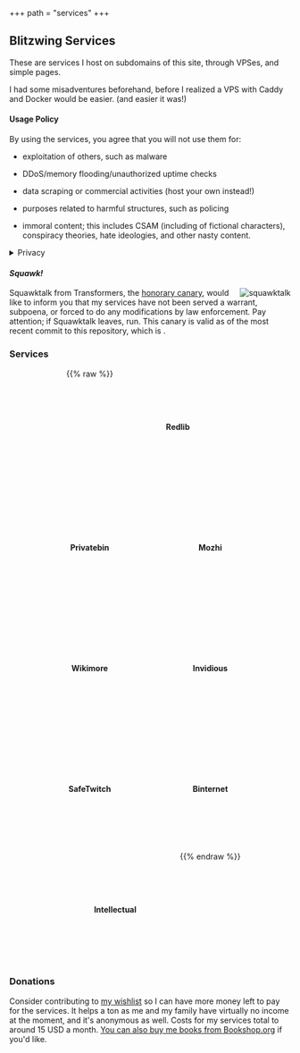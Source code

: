 +++
path = "services"
+++

<script src="https://code.iconify.design/2/2.2.1/iconify.min.js" defer></script>
Blitzwing Services
------------------

These are services I host on subdomains of this site, through VPSes, and simple pages.

I had some misadventures beforehand, before I realized a VPS with Caddy and Docker would be easier. (and easier it was!)
#### Usage Policy
By using the services, you agree that you will not use them for:

* exploitation of others, such as malware

* DDoS/memory flooding/unauthorized uptime checks

* data scraping or commercial activities (host your own instead!)

* purposes related to harmful structures, such as policing

* immoral content; this includes CSAM (including of fictional characters), conspiracy theories, hate ideologies, and other nasty content.

<details><summary>Privacy</summary>
By design, I do not log your usage of the services at all. The only things I log related to them are anonymous analytics of visits to this page via Umami, which can not personally identify you and are used to benefit the services via checking if they're being served fairly.

Anubis logs your IP, but can not see what pages you actually visit.

For encrypted services, I don't even know what's in the paste/upload/etc. I can only respond to a takedown if you have the full URL.

For anything under frontends, takedown requests will be ignored as I have no control on what's on them. They're proxies.</details>

#### _Squawk!_

<span style="float:right;">![squawktalk](/squawktalk.png)</span> Squawktalk from Transformers, the [honorary canary](https://www.eff.org/deeplinks/2014/04/warrant-canary-faq), would like to inform you that my services have not been served a warrant, subpoena, or forced to do any modifications by law enforcement. Pay attention; if Squawktalk leaves, run. This canary is valid as of the most recent commit to this repository, which is <span id="commit-date"></span>.

### Services

<div style="display:flex; flex-wrap:wrap; gap:1rem; justify-content:center;">
  {{% raw %}}
  <a href="https://rl.blitzw.in" target="_blank" style="width:200px; height:200px; border-radius:1rem; text-decoration:none; display:flex; flex-direction:column; align-items:center; justify-content:center;">
    <iconify-icon icon="logos:reddit" style="font-size:4rem;"></iconify-icon>
    <div style="margin-top:0.5rem; font-weight:bold;">Redlib</div>
  </a>
  <a href="https://bin.blitzw.in" target="_blank" style="width:200px; height:200px; border-radius:1rem; text-decoration:none; display:flex; flex-direction:column; align-items:center; justify-content:center;">
    <iconify-icon icon="mdi:paste" style="font-size:4rem;"></iconify-icon>
    <div style="margin-top:0.5rem; font-weight:bold;">Privatebin</div>
  </a>
  <a href="https://moz.blitzw.in" target="_blank" style="width:200px; height:200px; border-radius:1rem; text-decoration:none; display:flex; flex-direction:column; align-items:center; justify-content:center;">
    <iconify-icon icon="mdi:translate" style="font-size:4rem;"></iconify-icon>
    <div style="margin-top:0.5rem; font-weight:bold;">Mozhi</div>
  </a>
  <a href="https://wikimore.blitzw.in" target="_blank" style="width:200px; height:200px; border-radius:1rem; text-decoration:none; display:flex; flex-direction:column; align-items:center; justify-content:center;">
    <iconify-icon icon="mdi:wikipedia" style="font-size:4rem;"></iconify-icon>
    <div style="margin-top:0.5rem; font-weight:bold;">Wikimore</div>
  </a>
  <a href="https://tube.blitzw.in" target="_blank" style="width:200px; height:200px; border-radius:1rem; text-decoration:none; display:flex; flex-direction:column; align-items:center; justify-content:center;">
    <iconify-icon icon="mdi:youtube" style="font-size:4rem;"></iconify-icon>
    <div style="margin-top:0.5rem; font-weight:bold;">Invidious</div>
  </a>
  <a href="https://twitch.blitzw.in" target="_blank" style="width:200px; height:200px; border-radius:1rem; text-decoration:none; display:flex; flex-direction:column; align-items:center; justify-content:center;">
    <iconify-icon icon="mdi:twitch" style="font-size:4rem;"></iconify-icon>
    <div style="margin-top:0.5rem; font-weight:bold;">SafeTwitch</div>
  </a>
  <a href="https://pin.blitzw.in" target="_blank" style="width:200px; height:200px; border-radius:1rem; text-decoration:none; display:flex; flex-direction:column; align-items:center; justify-content:center;">
    <iconify-icon icon="mdi:pinterest" style="font-size:4rem;"></iconify-icon>
    <div style="margin-top:0.5rem; font-weight:bold;">Binternet</div>
  </a>
  <a href="https://genius.blitzw.in" target="_blank" style="width:200px; height:200px; border-radius:1rem; text-decoration:none; display:flex; flex-direction:column; align-items:center; justify-content:center;">
    <iconify-icon icon="mdi:genius" style="font-size:4rem;"></iconify-icon>
    <div style="margin-top:0.5rem; font-weight:bold;">Intellectual</div>
  </a>
  {{% endraw %}}
</div>

### Donations
Consider contributing to [my wishlist](https://throne.com/gigirassy) so I can have more money left to pay for the services. It helps a ton as me and my family have virtually no income at the moment, and it's anonymous as well. Costs for my services total to around 15 USD a month. [You can also buy me books from Bookshop.org](https://bookshop.org/wishlists/61ca8d380887896314d43867300b67839f0ef315) if you'd like.

<script src="/js/canarydate.js" defer></script>
